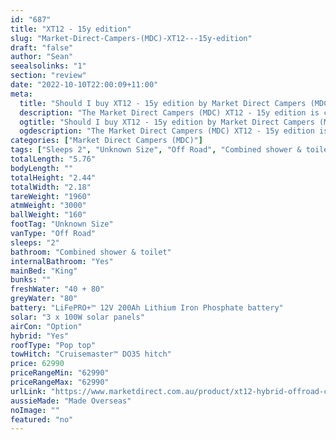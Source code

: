 ```yaml
---
id: "687"
title: "XT12 - 15y edition"
slug: "Market-Direct-Campers-(MDC)-XT12---15y-edition"
draft: "false"
author: "Sean"
seealsolinks: "1"
section: "review"
date: "2022-10-10T22:00:09+11:00"
meta:
  title: "Should I buy XT12 - 15y edition by Market Direct Campers (MDC)?"
  description: "The Market Direct Campers (MDC) XT12 - 15y edition is classed as Off Road, and sleeps 2 people. It is Made Overseas and comes in at Unknown Size. It generally has Combined shower & toilet."
  ogtitle: "Should I buy XT12 - 15y edition by Market Direct Campers (MDC)?"
  ogdescription: "The Market Direct Campers (MDC) XT12 - 15y edition is classed as Off Road, and sleeps 2 people. It is Made Overseas and comes in at Unknown Size. It generally has Combined shower & toilet."
categories: ["Market Direct Campers (MDC)"]
tags: ["Sleeps 2", "Unknown Size", "Off Road", "Combined shower & toilet", "Pop top", "60 - 70k", "Made Overseas"]
totalLength: "5.76"
bodyLength: ""
totalHeight: "2.44"
totalWidth: "2.18"
tareWeight: "1960"
atmWeight: "3000"
ballWeight: "160"
footTag: "Unknown Size"
vanType: "Off Road"
sleeps: "2"
bathroom: "Combined shower & toilet"
internalBathroom: "Yes"
mainBed: "King"
bunks: ""
freshWater: "40 + 80"
greyWater: "80"
battery: "LiFePRO+™ 12V 200Ah Lithium Iron Phosphate battery"
solar: "3 x 100W solar panels"
airCon: "Option"
hybrid: "Yes"
roofType: "Pop top"
towHitch: "Cruisemaster™ DO35 hitch"
price: 62990
priceRangeMin: "62990"
priceRangeMax: "62990"
urlLink: "https://www.marketdirect.com.au/product/xt12-hybrid-offroad-caravan/"
aussieMade: "Made Overseas"
noImage: ""
featured: "no"
---
```

